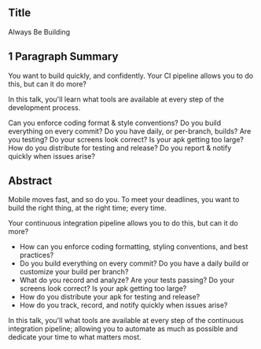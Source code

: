 ## Title
Always Be Building

## 1 Paragraph Summary
You want to build quickly, and confidently. Your CI pipeline allows you to do this, but can it do more?

In this talk, you'll learn what tools are available at every step of the development process.

Can you enforce coding format & style conventions?
Do you build everything on every commit? Do you have daily, or per-branch, builds?
Are you testing? Do your screens look correct? Is your apk getting too large?
How do you distribute for testing and release?
Do you report & notify quickly when issues arise?

## Abstract

Mobile moves fast, and so do you. To meet your deadlines, you want to build the right thing, at the right time; every time.

Your continuous integration pipeline allows you to do this, but can it do more?

- How can you enforce coding formatting, styling conventions, and best practices?
- Do you build everything on every commit? Do you have a daily build or customize your build per branch?
- What do you record and analyze? Are your tests passing? Do your screens look correct? Is your apk getting too large?
- How do you distribute your apk for testing and release?
- How do you track, record, and notify quickly when issues arise?

In this talk, you'll what tools are available at every step of the continuous integration pipeline; allowing you to automate as much as possible and dedicate your time to what matters most.
